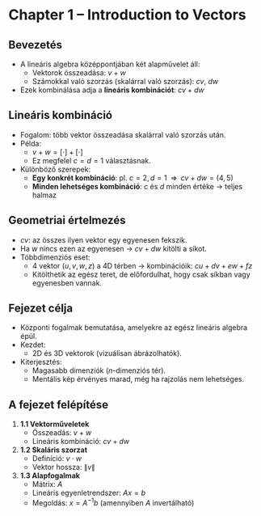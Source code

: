 # Chapter 1 – Introduction to Vectors

## Bevezetés
- A lineáris algebra középpontjában két alapművelet áll:
  - Vektorok összeadása: $v + w$
  - Számokkal való szorzás (skalárral való szorzás): $cv$, $dw$
- Ezek kombinálása adja a **lineáris kombinációt**: $cv + dw$

## Lineáris kombináció
- Fogalom: több vektor összeadása skalárral való szorzás után.
- Példa:
  - $v + w = [ \cdot ] + [ \cdot ]$
  - Ez megfelel $c = d = 1$ választásnak.
- Különböző szerepek:
  - **Egy konkrét kombináció**: pl. $c = 2, d = 1 \;\;\Rightarrow\;\; cv + dw = (4, 5)$
  - **Minden lehetséges kombináció**: $c$ és $d$ minden értéke → teljes halmaz

## Geometriai értelmezés
- $cv$: az összes ilyen vektor egy egyenesen fekszik.
- Ha $w$ nincs ezen az egyenesen → $cv + dw$ kitölti a síkot.
- Többdimenziós eset:
  - 4 vektor ($u, v, w, z$) a 4D térben → kombinációik: $cu + dv + ew + fz$
  - Kitölthetik az egész teret, de előfordulhat, hogy csak síkban vagy egyenesben vannak.

## Fejezet célja
- Központi fogalmak bemutatása, amelyekre az egész lineáris algebra épül.
- Kezdet:
  - 2D és 3D vektorok (vizuálisan ábrázolhatók).
- Kiterjesztés:
  - Magasabb dimenziók ($n$-dimenziós tér).
  - Mentális kép érvényes marad, még ha rajzolás nem lehetséges.

## A fejezet felépítése
1. **1.1 Vektorműveletek**
   - Összeadás: $v + w$
   - Lineáris kombináció: $cv + dw$
2. **1.2 Skaláris szorzat**
   - Definíció: $v \cdot w$
   - Vektor hossza: $\|v\|$
3. **1.3 Alapfogalmak**
   - Mátrix: $A$
   - Lineáris egyenletrendszer: $Ax = b$
   - Megoldás: $x = A^{-1}b$ (amennyiben $A$ invertálható)
